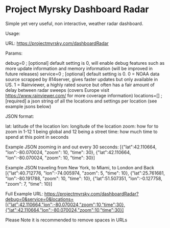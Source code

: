 # Project Myrsky Dashboard Radar

Simple yet very useful, non interactive, weather radar dashboard.

Usage:

URL: https://projectmyrsky.com/dashboardRadar

Params:

debug=0 ; [optional] default setting is 0, will enable debug features such as more update information and memory information (will be improved in future releases)
service=0 ; [optional] default setting is 0. 0 = NOAA data source scrapped by 814server, gives faster updates but only available in US. 1 = Rainviewer, a highly rated source but often has a fair amount of delay between radar sweeps (covers Europe visit https://www.rainviewer.com/ for more coverage information)
locations=[] ; [required] a json string of all the locations and settings per location (see example jsons below)

JSON format:

lat: latitude of the location
lon: longitude of the location
zoom: how for to zoom in 1-12 1 being global and 12 being a street
time: how much time to spend at this point in seconds

Example JSON zooming in and out every 30 seconds:
[{"lat":42.110664, "lon":-80.070024, "zoom": 10, "time": 30}, {"lat":42.110664, "lon":-80.070024, "zoom": 10, "time": 30}]

Example JSON traveling from New York, to Miami, to London and Back
[{"lat":40.712776, "lon":-74.005974, "zoom": 5, "time": 10}, {"lat":25.761681, "lon":-80.191788, "zoom": 10, "time": 10}, {"lat":51.507351, "lon":-0.127758, "zoom": 7, "time": 10}]

Full Example URL:
https://projectmyrsky.com/dashboardRadar?debug=0&service=0&locations=[{"lat":42.110664,"lon":-80.070024,"zoom":10,"time":30},{"lat":42.110664,"lon":-80.070024,"zoom":10,"time":30}]

Please Note it is recommended to remove spaces in URLs
